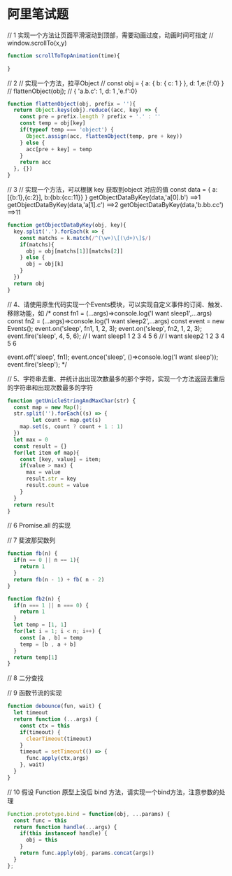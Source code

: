 # 阿里笔试题

// 1 实现一个方法让页面平滑滚动到顶部，需要动画过度，动画时间可指定
// window.scrollTo(x,y)
```js
function scrollToTopAnimation(time){
	
}
```

// 2
// 实现一个方法，拉平Object
// const obj = { a: { b: { c: 1 } }, d: 1,e:{f:0} }
// flattenObject(obj); // { 'a.b.c': 1, d: 1 ,'e.f':0}
```js
function flattenObject(obj, prefix = ''){
  return Object.keys(obj).reduce((acc, key) => {
    const pre = prefix.length ? prefix + '.' : ''
    const temp = obj[key]
    if(typeof temp === 'object') {
      Object.assign(acc, flattenObject(temp, pre + key))
    } else {
      acc[pre + key] = temp
    }
    return acc
  }, {})
}
```

// 3
// 实现一个方法，可以根据 key 获取到object 对应的值
const data = {
    a:[{b:1},{c:2}],
    b:{bb:{cc:11}}
}
getObjectDataByKey(data,'a[0].b') ==>1
getObjectDataByKey(data,'a[1].c') ==>2
getObjectDataByKey(data,'b.bb.cc') ==>11

```js
function getObjectDataByKey(obj, key){
  key.split('.').forEach(k => {
    const matchs = k.match(/^(\w+)\[(\d+)\]$/)
    if(matchs){
      obj = obj[matchs[1]][matchs[2]]
    } else {
      obj = obj[k]
    }
  })
  return obj
}
```

// 4、请使用原生代码实现一个Events模块，可以实现自定义事件的订阅、触发、移除功能，如
/*
const fn1 = (...args)=>console.log('I want sleep1',...args)
const fn2 = (...args)=>console.log('I want sleep2',...args)
const event = new Events();
event.on('sleep', fn1, 1, 2, 3);
event.on('sleep', fn2, 1, 2, 3);
event.fire('sleep', 4, 5, 6);
// I want sleep1 1 2 3 4 5 6
// I want sleep2 1 2 3 4 5 6

event.off('sleep', fn1);
event.once('sleep', ()=>console.log('I want sleep'));
event.fire('sleep');
*/

// 5、字符串去重、并统计出出现次数最多的那个字符，实现一个方法返回去重后的字符串和出现次数最多的字符
```js
function getUnicleStringAndMaxChar(str) {
  const map = new Map();
  str.split('').forEach((s) => {
 		let count = map.get(s)
    map.set(s, count ? count + 1 : 1)
  })
  let max = 0
  const result = {}
  for(let item of map){
    const [key, value] = item;
    if(value > max) {
      max = value
      result.str = key
      result.count = value
    }
  }
  return result
}
```

// 6  Promise.all 的实现

// 7 斐波那契数列
```js
function fb(n) {
  if(n == 0 || n == 1){
    return 1
  }
  return fb(n - 1) + fb( n - 2)
}

function fb2(n) {
  if(n === 1 || n === 0) {
    return 1
  }
  let temp = [1, 1]
  for(let i = 1; i < n; i++) {
    const [a , b] = temp
    temp = [b , a + b]
  }
  return temp[1]
}
```

// 8 二分查找

// 9 函数节流的实现
```js
function debounce(fun, wait) {
  let timeout
  return function (...args) {
    const ctx = this
    if(timeout) {
      clearTimeout(timeout)
    }
    timeout = setTimeout(() => {
      func.apply(ctx,args)
    }, wait) 
  }
}

```
// 10 假设 Function 原型上没后 bind 方法，请实现一个bind方法，注意参数的处理
```js
Function.prototype.bind = function(obj, ...params) {
  const func = this
  return function handle(...args) {
    if(this instanceof handle) {
      obj = this
    }
    return func.apply(obj, params.concat(args))
  }
};

```


